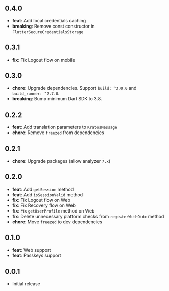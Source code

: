 ## 0.4.0

* **feat**: Add local credentials caching
* **breaking**: Remove const constructor in `FlutterSecureCredentialsStorage`

## 0.3.1

* **fix**: Fix Logout flow on mobile

## 0.3.0

* **chore**: Upgrade dependencies. Support `build: ^3.0.0` and `build_runner: ^2.7.0`.
* **breaking**: Bump minimum Dart SDK to 3.8.

## 0.2.2

* **feat**: Add translation parameters to `KratosMessage`
* **chore**: Remove `freezed` from dependencies

## 0.2.1

* **chore**: Upgrade packages (allow analyzer `7.x`)

## 0.2.0

* **feat**: Add `getSession` method
* **feat**: Add `isSessionValid` method
* **fix**: Fix Logout flow on Web
* **fix**: Fix Recovery flow on Web
* **fix**: Fix `getUserProfile` method on Web
* **fix**: Delete unnecessary platform checks from `registerWithOidc` method
* **chore**: Move `freezed` to dev dependencies

## 0.1.0

* **feat**: Web support
* **feat**: Passkeys support

## 0.0.1

* Initial release
